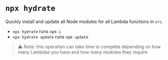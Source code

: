 # `npx hydrate`

Quickly install and update all Node modules for all Lambda functions in `src`.

- `npx hydrate` runs `npm i` 
- `npx hydrate update` runs `npm update` 

> ⚠️ Note: this operation can take time to complete depending on how many Lambdas you have and how many modules they require
